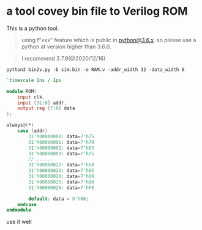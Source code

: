 # a tool covey bin file to Verilog ROM

This is a python tool.  
> using f"xxx" feature which is public in python@3.6.x. so please use a python at version higher than 3.6.0.  

> I recommend 3.7.9(@2020/12/16)

~~~shell
python3 bin2v.py -b sim.bin -o RAM.v -addr_width 32 -data_width 8
~~~

~~~verilog
`timescale 1ns / 1ps

module ROM(
	input clk,
    input [31:0] addr,
    output reg [7:0] data
);

always@(*)
    case (addr)
		31'h00000000: data=7'h75
		31'h00000001: data=7'h70
		31'h00000002: data=7'h03
		31'h00000003: data=7'h75
        // ......
		31'h00000022: data=7'h50
		31'h00000023: data=7'h8E
		31'h00000024: data=7'h60
		31'h00000025: data=7'h80
		31'h00000026: data=7'hFE

        default: data = 8'h00;
    endcase
endmodule

~~~

use it well
